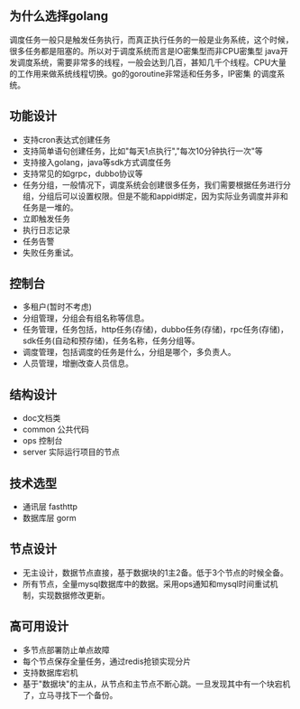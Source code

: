 ## 为什么选择golang

调度任务一般只是触发任务执行，而真正执行任务的一般是业务系统，这个时候，很多任务都是阻塞的。所以对于调度系统而言是IO密集型而非CPU密集型
java开发调度系统，需要非常多的线程，一般会达到几百，甚知几千个线程。CPU大量的工作用来做系统线程切换。go的goroutine非常适和任务多，IP密集
的调度系统。

## 功能设计
* 支持cron表达式创建任务
* 支持简单语句创建任务，比如"每天1点执行","每次10分钟执行一次"等
* 支持接入golang，java等sdk方式调度任务
* 支持常见的如grpc，dubbo协议等
* 任务分组，一般情况下，调度系统会创建很多任务，我们需要根据任务进行分组，分组后可以设置权限。但是不能和appid绑定，因为实际业务调度并非和任务是一堆的。
* 立即触发任务
* 执行日志记录
* 任务告警
* 失败任务重试。

## 控制台
* 多租户(暂时不考虑)
* 分组管理，分组会有组名称等信息。
* 任务管理，任务包括，http任务(存储)，dubbo任务(存储)，rpc任务(存储)，sdk任务(自动和预存储)，任务名称，任务分组等。
* 调度管理，包括调度的任务是什么，分组是哪个，多负责人。
* 人员管理，增删改查人员信息。

## 结构设计
* doc文档类
* common 公共代码
* ops 控制台
* server 实际运行项目的节点

## 技术选型
* 通讯层 fasthttp
* 数据库层 gorm

## 节点设计
* 无主设计，数据节点直接，基于数据块的1主2备。低于3个节点的时候全备。
* 所有节点，全量mysql数据库中的数据。采用ops通知和mysql时间重试机制，实现数据修改更新。

## 高可用设计
* 多节点部署防止单点故障
* 每个节点保存全量任务，通过redis抢锁实现分片
* 支持数据库宕机
* 基于"数据块"的主从，从节点和主节点不断心跳。一旦发现其中有一个块宕机了，立马寻找下一个备份。